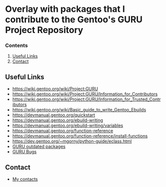 # Overlay with packages that I contribute to the Gentoo's GURU Project Repository

### Contents

1. [Useful Links](#links)
2. [Contact](#contact)

</td>
</tr></table>

## Useful Links <a name="links"></a>

- https://wiki.gentoo.org/wiki/Project:GURU
- https://wiki.gentoo.org/wiki/Project:GURU/Information_for_Contributors
- https://wiki.gentoo.org/wiki/Project:GURU/Information_for_Trusted_Contributors
- https://wiki.gentoo.org/wiki/Basic_guide_to_write_Gentoo_Ebuilds
- https://devmanual.gentoo.org/quickstart
- https://devmanual.gentoo.org/ebuild-writing
- https://devmanual.gentoo.org/ebuild-writing/variables
- https://devmanual.gentoo.org/function-reference
- https://devmanual.gentoo.org/function-reference/install-functions
- https://dev.gentoo.org/~mgorny/python-guide/eclass.html
- [GURU outdated packages](https://repology.org/projects/?inrepo=gentoo_ovl_guru&outdated=on)
- [GURU Bugs](https://bugs.gentoo.org/buglist.cgi?f1=product&f2=component&list_id=7042152&o1=equals&query_format=advanced&resolution=---&v1=GURU&v2=Package%20issues)

## Contact <a name="contact"></a>
- [My contacts](https://www.rvlobato.com/#contact)
